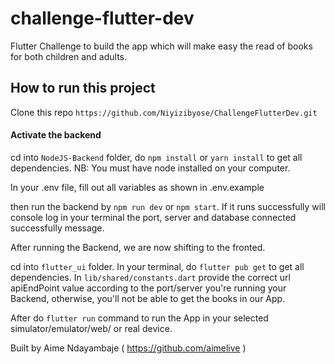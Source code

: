 # challenge-flutter-dev
Flutter Challenge to build the app which will make easy the read of books for both children and adults.

## How to run this project

Clone this repo `https://github.com/Niyizibyose/ChallengeFlutterDev.git`

#### Activate the backend

cd into `NodeJS-Backend` folder, do `npm install` or `yarn install` to get all dependencies. NB: You must have node installed on your computer.

In your .env file, fill out all variables as shown in .env.example

then run the backend by `npm run dev` or `npm start`. If it runs successfully will console log in your terminal the port, server and database connected successfully message.

After running the Backend, we are now shifting to the fronted.

cd into `flutter_ui` folder. In your terminal, do `flutter pub get` to get all dependencies. In `lib/shared/constants.dart` provide the correct url apiEndPoint value according to the port/server you're running your Backend, otherwise, you'll not be able to get the books in our App.

After do `flutter run` command to run the App in your selected simulator/emulator/web/ or real device.

Built by Aime Ndayambaje ( https://github.com/aimelive )
